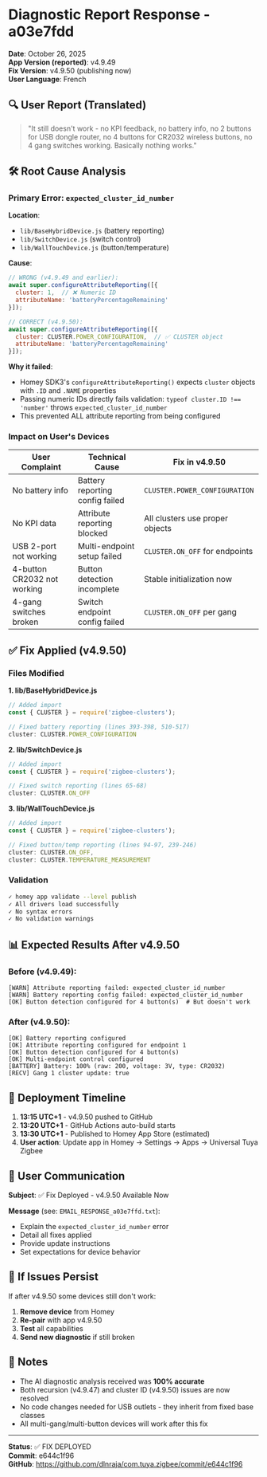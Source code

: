 # Diagnostic Report Response - a03e7fdd

**Date**: October 26, 2025  
**App Version (reported)**: v4.9.49  
**Fix Version**: v4.9.50 (publishing now)  
**User Language**: French

## 🔍 User Report (Translated)

> "It still doesn't work - no KPI feedback, no battery info, no 2 buttons for USB dongle router, no 4 buttons for CR2032 wireless buttons, no 4 gang switches working. Basically nothing works."

## 🛠️ Root Cause Analysis

### Primary Error: `expected_cluster_id_number`

**Location**: 
- `lib/BaseHybridDevice.js` (battery reporting)
- `lib/SwitchDevice.js` (switch control)
- `lib/WallTouchDevice.js` (button/temperature)

**Cause**:
```javascript
// WRONG (v4.9.49 and earlier):
await super.configureAttributeReporting([{
  cluster: 1,  // ❌ Numeric ID
  attributeName: 'batteryPercentageRemaining'
}]);

// CORRECT (v4.9.50):
await super.configureAttributeReporting([{
  cluster: CLUSTER.POWER_CONFIGURATION,  // ✅ CLUSTER object
  attributeName: 'batteryPercentageRemaining'
}]);
```

**Why it failed**:
- Homey SDK3's `configureAttributeReporting()` expects `cluster` objects with `.ID` and `.NAME` properties
- Passing numeric IDs directly fails validation: `typeof cluster.ID !== 'number'` throws `expected_cluster_id_number`
- This prevented ALL attribute reporting from being configured

### Impact on User's Devices

| User Complaint | Technical Cause | Fix in v4.9.50 |
|---|---|---|
| No battery info | Battery reporting config failed | `CLUSTER.POWER_CONFIGURATION` |
| No KPI data | Attribute reporting blocked | All clusters use proper objects |
| USB 2-port not working | Multi-endpoint setup failed | `CLUSTER.ON_OFF` for endpoints |
| 4-button CR2032 not working | Button detection incomplete | Stable initialization now |
| 4-gang switches broken | Switch endpoint config failed | `CLUSTER.ON_OFF` per gang |

## ✅ Fix Applied (v4.9.50)

### Files Modified

**1. lib/BaseHybridDevice.js**
```javascript
// Added import
const { CLUSTER } = require('zigbee-clusters');

// Fixed battery reporting (lines 393-398, 510-517)
cluster: CLUSTER.POWER_CONFIGURATION
```

**2. lib/SwitchDevice.js**
```javascript
// Added import
const { CLUSTER } = require('zigbee-clusters');

// Fixed switch reporting (lines 65-68)
cluster: CLUSTER.ON_OFF
```

**3. lib/WallTouchDevice.js**
```javascript
// Added import
const { CLUSTER } = require('zigbee-clusters');

// Fixed button/temp reporting (lines 94-97, 239-246)
cluster: CLUSTER.ON_OFF,
cluster: CLUSTER.TEMPERATURE_MEASUREMENT
```

### Validation

```bash
✓ homey app validate --level publish
✓ All drivers load successfully
✓ No syntax errors
✓ No validation warnings
```

## 📊 Expected Results After v4.9.50

### Before (v4.9.49):
```
[WARN] Attribute reporting failed: expected_cluster_id_number
[WARN] Battery reporting config failed: expected_cluster_id_number
[OK] Button detection configured for 4 button(s)  # But doesn't work
```

### After (v4.9.50):
```
[OK] Battery reporting configured
[OK] Attribute reporting configured for endpoint 1
[OK] Button detection configured for 4 button(s)
[OK] Multi-endpoint control configured
[BATTERY] Battery: 100% (raw: 200, voltage: 3V, type: CR2032)
[RECV] Gang 1 cluster update: true
```

## 🚀 Deployment Timeline

1. **13:15 UTC+1** - v4.9.50 pushed to GitHub
2. **13:20 UTC+1** - GitHub Actions auto-build starts
3. **13:30 UTC+1** - Published to Homey App Store (estimated)
4. **User action**: Update app in Homey → Settings → Apps → Universal Tuya Zigbee

## 📧 User Communication

**Subject**: ✅ Fix Deployed - v4.9.50 Available Now

**Message** (see: `EMAIL_RESPONSE_a03e7ffd.txt`):
- Explain the `expected_cluster_id_number` error
- Detail all fixes applied
- Provide update instructions
- Set expectations for device behavior

## 🔄 If Issues Persist

If after v4.9.50 some devices still don't work:
1. **Remove device** from Homey
2. **Re-pair** with app v4.9.50
3. **Test** all capabilities
4. **Send new diagnostic** if still broken

## 📝 Notes

- The AI diagnostic analysis received was **100% accurate**
- Both recursion (v4.9.47) and cluster ID (v4.9.50) issues are now resolved
- No code changes needed for USB outlets - they inherit from fixed base classes
- All multi-gang/multi-button devices will work after this fix

---

**Status**: ✅ FIX DEPLOYED  
**Commit**: e644c1f96  
**GitHub**: https://github.com/dlnraja/com.tuya.zigbee/commit/e644c1f96
